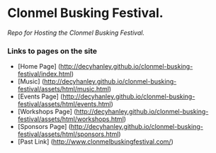 # Clonmel Busking Festival.

*Repo for Hosting the Clonmel Busking Festival.*

### Links to pages on the site

* [Home Page] (http://decyhanley.github.io/clonmel-busking-festival/index.html)
* [Music] (http://decyhanley.github.io/clonmel-busking-festival/assets/html/music.html)
* [Events Page] (http://decyhanley.github.io/clonmel-busking-festival/assets/html/events.html)
* [Workshops Page] (http://decyhanley.github.io/clonmel-busking-festival/assets/html/workshops.html)
* [Sponsors Page] (http://decyhanley.github.io/clonmel-busking-festival/assets/html/sponsors.html)
* [Past Link] (http://www.clonmelbuskingfestival.com/)

